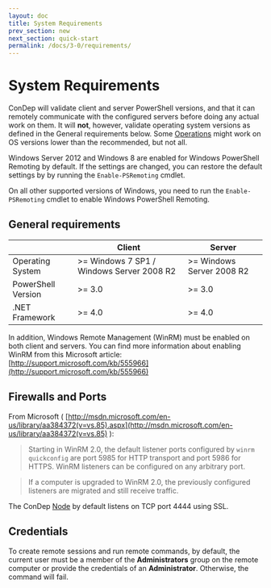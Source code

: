 ```yaml
---
layout: doc
title: System Requirements
prev_section: new
next_section: quick-start
permalink: /docs/3-0/requirements/
---
```


System Requirements
==========================
ConDep will validate client and server PowerShell versions, and that it can remotely communicate with the configured servers before doing any actual work on them. It will **not**, however, validate operating system versions as defined in the General requirements below. Some [Operations](../condep-dsl-operations/) might work on OS versions lower than the recommended, but not all.

Windows Server 2012 and Windows 8 are enabled for Windows PowerShell Remoting by default.
If the settings are changed, you can restore the default settings by
by running the `Enable-PSRemoting` cmdlet.

On all other supported versions of Windows, you need to run the
`Enable-PSRemoting` cmdlet to enable Windows PowerShell Remoting.

## General requirements
<table>
	<thead>
		<tr>
			<th></th><th>Client</th><th>Server</th>
		</tr>
	</thead>
	<tbody>
		<tr>
			<td>Operating System</td><td>&gt;= Windows 7 SP1 / Windows Server 2008 R2</td><td>&gt;= Windows Server 2008 R2</td>
		</tr>
		<tr>
			<td>PowerShell Version</td><td>&gt;= 3.0</td><td>&gt;= 3.0</td>
		</tr>
		<tr>
			<td>.NET Framework</td><td>&gt;= 4.0</td><td>&gt;= 4.0</td>
		</tr>
	</tbody>
</table>

In addition, Windows Remote Management (WinRM) must be enabled on both client and servers. You can find more information about enabling WinRM from this Microsoft article: [http://support.microsoft.com/kb/555966](http://support.microsoft.com/kb/555966)

## Firewalls and Ports
From Microsoft ( [http://msdn.microsoft.com/en-us/library/aa384372(v=vs.85).aspx](http://msdn.microsoft.com/en-us/library/aa384372(v=vs.85) ):

> Starting in WinRM 2.0, the default listener ports configured by `winrm
> quickconfig` are port 5985 for HTTP transport and port 5986 for HTTPS.
> WinRM listeners can be configured on any arbitrary port.


> If a computer is upgraded to WinRM 2.0, the previously configured
> listeners are migrated and still receive traffic.

The ConDep [Node](../security/#node) by default listens on TCP port 4444 using SSL.

## Credentials

To create remote sessions and run remote commands, by default, the current
user must be a member of the **Administrators** group on the remote computer or
provide the credentials of an **Administrator**. Otherwise, the command will fail.
